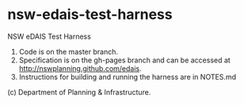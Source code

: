 nsw-edais-test-harness
======================

NSW eDAIS Test Harness

1. Code is on the master branch.
2. Specification is on the gh-pages branch and can be accessed at http://nswplanning.github.com/edais.
3. Instructions for building and running the harness are in NOTES.md

(c) Department of Planning & Infrastructure.
